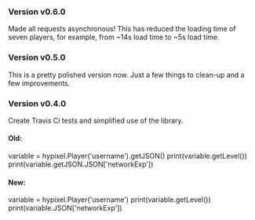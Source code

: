 ### Version v0.6.0
Made all requests asynchronous! This has reduced the loading time of seven players, for example, from ~14s load time to ~5s load time.

### Version v0.5.0
This is a pretty polished version now. Just a few things to clean-up and a few improvements.

### Version v0.4.0
Create Travis Ci tests and simplified use of the library. 
#### Old:
variable = hypixel.Player('username').getJSON()
print(variable.getLevel())
print(variable.getJSON.JSON['networkExp'])
#### New:
variable = hypixel.Player('username')
print(variable.getLevel())
print(variable.JSON['networkExp'])